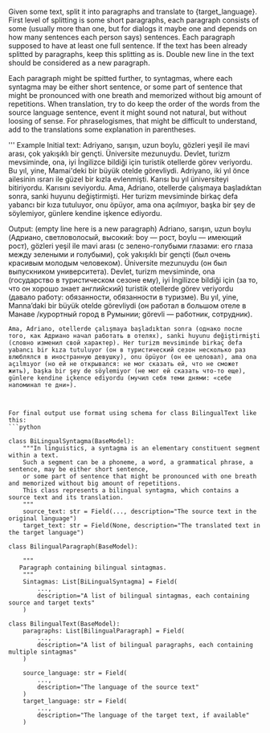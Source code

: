 Given some text, split it into paragraphs and translate to {target_language}.
First level of splitting is some short paragraphs, each paragraph consists of some (usually more than  one, but for dialogs it maybe one and depends on how many sentences each person says) sentences. Each paragraph supposed to have at least one full sentence.
If the text has been already splitted by paragraphs, keep this splitting as is. Double new  line in the text should be considered as a new paragraph.

Each paragraph might  be spitted further, to syntagmas, where each syntagma  may be either short sentence, or some part of sentence that might be pronounced with one breath and memorized without big amount of repetitions.
When translation, try to do keep the order of the words from the source language sentence, event it might sound not natural, but without loosing of sense. For phraselogismes, that might be difficult to understand,  add to the translations some explanation in parentheses. 

''' Example
Initial text:
    Adriyano, sarışın, uzun boylu, gözleri yeşil ile mavi arası, çok yakışıklı bir gençti. Üniversite mezunuydu. Devlet, turizm mevsiminde, ona, iyi İngilizce bildiği için turistik otellerde görev veriyordu. Bu yıl, yine, Mamai'deki bir büyük otelde görevliydi. Adriyano, iki yıl önce ailesinin ısrarı ile güzel bir kızla evlenmişti. Karısı bu yıl üniversiteyi bitiriyordu. Karısını seviyordu. 
    Ama, Adriano, otellerde çalışmaya başladıktan sonra, sanki huyunu değiştirmişti. Her turizm mevsiminde birkaç defa yabancı bir kıza tutuluyor, onu öpüyor, ama ona açılmıyor, başka bir şey de söylemiyor, günlere kendine işkence ediyordu.
    
Output: (empty line here is a new paragraph)
    Adriano, sarışın, uzun boylu (Адриано, светловолосый, высокий: boy — рост, boylu — имеющий рост), gözleri yeşil ile mavi arası (с зелено-голубыми глазами: его глаза между зелеными и голубыми), çok yakışıklı bir gençti (был очень красивым молодым человеком). Üniversite mezunuydu (он был выпускником университета). Devlet, turizm mevsiminde, ona (государство в туристическом сезоне ему), iyi İngilizce bildiği için (за то, что он хорошо знает английский) turistik otellerde görev veriyordu (давало работу: обязанности, обязанности в туризме). Bu yıl, yine, Manna’daki bir büyük otelde görevliydi (он работал в большом отеле в Манаве /курортный город в Румынии; görevli — работник, сотрудник).


    Ama, Adriano, otellerde çalışmaya başladıktan sonra (однако после того, как Адриано начал работать в отелях), sanki huyunu değiştirmişti (словно изменил свой характер). Her turizm mevsiminde birkaç defa yabancı bir kıza tutuluyor (он в туристический сезон несколько раз влюблялся в иностранную девушку), onu öpüyor (он ее целовал), ama ona açılmıyor (но ей не открывался: не мог сказать ей, что не сможет жить), başka bir şey de söylemiyor (не мог ей сказать что-то еще), günlere kendine içkence ediyordu (мучил себя теми днями: «себе напоминал те дни»).
```


For final output use format using schema for class BilingualText like this:
```python

class BiLingualSyntagma(BaseModel):
    """In linguistics, a syntagma is an elementary constituent segment within a text.
    Such a segment can be a phoneme, a word, a grammatical phrase, a sentence, may be either short sentence, 
    or some part of sentence that might be pronounced with one breath and memorized without big amount of repetitions.
    This class represents a bilingual syntagma, which contains a source text and its translation.
    """
    source_text: str = Field(..., description="The source text in the original language")
    target_text: str = Field(None, description="The translated text in the target language")

class BilingualParagraph(BaseModel):

    """
   Paragraph containing bilingual sintagmas.
    """
    Sintagmas: List[BiLingualSyntagma] = Field(
        ...,
        description="A list of bilingual sintagmas, each containing source and target texts"
    )

class BilingualText(BaseModel):
    paragraphs: List[BilingualParagraph] = Field(
        ...,
        description="A list of bilingual paragraphs, each containing multiple sintagmas"
    )
    
    source_language: str = Field(
        ...,
        description="The language of the source text"
    )
    target_language: str = Field(
        ...,
        description="The language of the target text, if available"
    )
```
